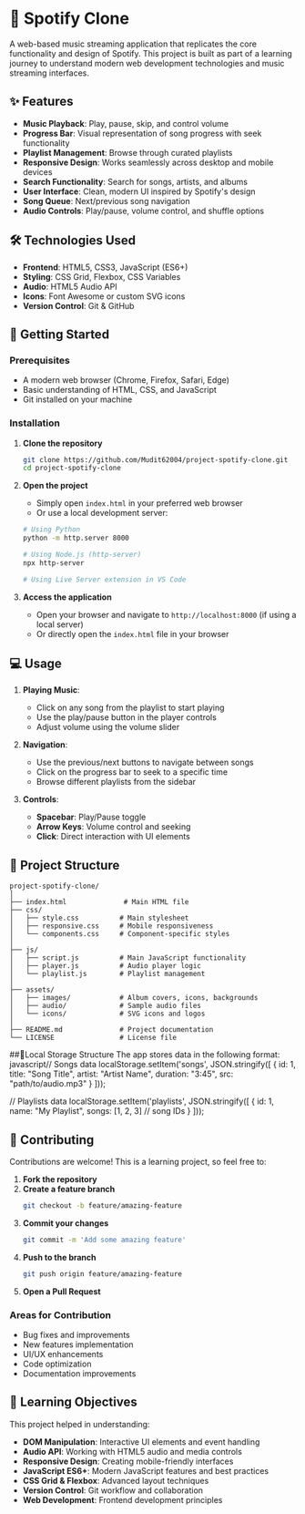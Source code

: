 # 🎵 Spotify Clone

A web-based music streaming application that replicates the core functionality and design of Spotify. This project is built as part of a learning journey to understand modern web development technologies and music streaming interfaces.

## ✨ Features

- **Music Playback**: Play, pause, skip, and control volume
- **Progress Bar**: Visual representation of song progress with seek functionality
- **Playlist Management**: Browse through curated playlists
- **Responsive Design**: Works seamlessly across desktop and mobile devices
- **Search Functionality**: Search for songs, artists, and albums
- **User Interface**: Clean, modern UI inspired by Spotify's design
- **Song Queue**: Next/previous song navigation
- **Audio Controls**: Play/pause, volume control, and shuffle options

## 🛠 Technologies Used

- **Frontend**: HTML5, CSS3, JavaScript (ES6+)
- **Styling**: CSS Grid, Flexbox, CSS Variables
- **Audio**: HTML5 Audio API
- **Icons**: Font Awesome or custom SVG icons
- **Version Control**: Git & GitHub

## 🚀 Getting Started

### Prerequisites

- A modern web browser (Chrome, Firefox, Safari, Edge)
- Basic understanding of HTML, CSS, and JavaScript
- Git installed on your machine

### Installation

1. **Clone the repository**
   ```bash
   git clone https://github.com/Mudit62004/project-spotify-clone.git
   cd project-spotify-clone
   ```

2. **Open the project**
   - Simply open `index.html` in your preferred web browser
   - Or use a local development server:
   ```bash
   # Using Python
   python -m http.server 8000
   
   # Using Node.js (http-server)
   npx http-server
   
   # Using Live Server extension in VS Code
   ```

3. **Access the application**
   - Open your browser and navigate to `http://localhost:8000` (if using a local server)
   - Or directly open the `index.html` file in your browser

## 💻 Usage

1. **Playing Music**:
   - Click on any song from the playlist to start playing
   - Use the play/pause button in the player controls
   - Adjust volume using the volume slider

2. **Navigation**:
   - Use the previous/next buttons to navigate between songs
   - Click on the progress bar to seek to a specific time
   - Browse different playlists from the sidebar

3. **Controls**:
   - **Spacebar**: Play/Pause toggle
   - **Arrow Keys**: Volume control and seeking
   - **Click**: Direct interaction with UI elements

## 📁 Project Structure

```
project-spotify-clone/
│
├── index.html              # Main HTML file
├── css/
│   ├── style.css          # Main stylesheet
│   ├── responsive.css     # Mobile responsiveness
│   └── components.css     # Component-specific styles
│
├── js/
│   ├── script.js          # Main JavaScript functionality
│   ├── player.js          # Audio player logic
│   └── playlist.js        # Playlist management
│
├── assets/
│   ├── images/            # Album covers, icons, backgrounds
│   ├── audio/             # Sample audio files
│   └── icons/             # SVG icons and logos
│
├── README.md              # Project documentation
└── LICENSE                # License file
```

##🔌Local Storage Structure
The app stores data in the following format:
javascript// Songs data
localStorage.setItem('songs', JSON.stringify([
  {
    id: 1,
    title: "Song Title",
    artist: "Artist Name",
    duration: "3:45",
    src: "path/to/audio.mp3"
  }
]));

// Playlists data
localStorage.setItem('playlists', JSON.stringify([
  {
    id: 1,
    name: "My Playlist",
    songs: [1, 2, 3] // song IDs
  }
]));

## 🤝 Contributing

Contributions are welcome! This is a learning project, so feel free to:

1. **Fork the repository**
2. **Create a feature branch**
   ```bash
   git checkout -b feature/amazing-feature
   ```
3. **Commit your changes**
   ```bash
   git commit -m 'Add some amazing feature'
   ```
4. **Push to the branch**
   ```bash
   git push origin feature/amazing-feature
   ```
5. **Open a Pull Request**

### Areas for Contribution
- Bug fixes and improvements
- New features implementation
- UI/UX enhancements
- Code optimization
- Documentation improvements

## 🎯 Learning Objectives

This project helped in understanding:

- **DOM Manipulation**: Interactive UI elements and event handling
- **Audio API**: Working with HTML5 audio and media controls
- **Responsive Design**: Creating mobile-friendly interfaces
- **JavaScript ES6+**: Modern JavaScript features and best practices
- **CSS Grid & Flexbox**: Advanced layout techniques
- **Version Control**: Git workflow and collaboration
- **Web Development**: Frontend development principles




